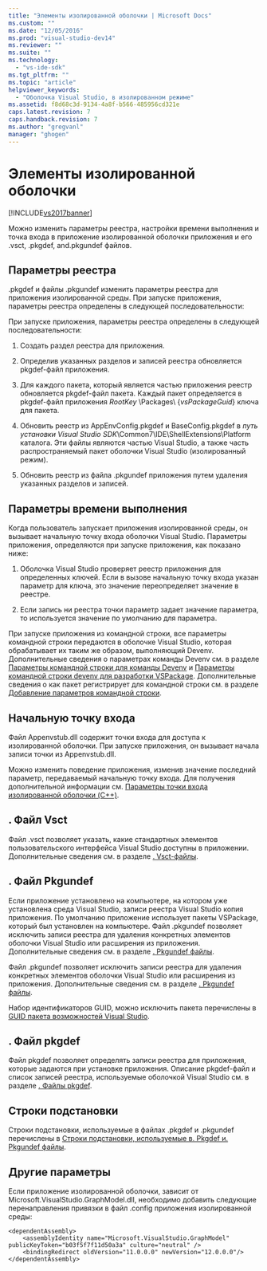 ```yaml
---
title: "Элементы изолированной оболочки | Microsoft Docs"
ms.custom: ""
ms.date: "12/05/2016"
ms.prod: "visual-studio-dev14"
ms.reviewer: ""
ms.suite: ""
ms.technology: 
  - "vs-ide-sdk"
ms.tgt_pltfrm: ""
ms.topic: "article"
helpviewer_keywords: 
  - "Оболочка Visual Studio, в изолированном режиме"
ms.assetid: f8d68c3d-9134-4a8f-b566-485956cd321e
caps.latest.revision: 7
caps.handback.revision: 7
ms.author: "gregvanl"
manager: "ghogen"
---
```

# Элементы изолированной оболочки
[!INCLUDE[vs2017banner](../code-quality/includes/vs2017banner.md)]

Можно изменить параметры реестра, настройки времени выполнения и точка входа в приложение изолированной оболочки приложения и его .vsct, .pkgdef, and.pkgundef файлов.  
  
## Параметры реестра  
 .pkgdef и файлы .pkgundef изменить параметры реестра для приложения изолированной среды. При запуске приложения, параметры реестра определены в следующей последовательности:  
  
 При запуске приложения, параметры реестра определены в следующей последовательности:  
  
1.  Создать раздел реестра для приложения.  
  
2.  Определив указанных разделов и записей реестра обновляется pkgdef\-файл приложения.  
  
3.  Для каждого пакета, который является частью приложения реестр обновляется pkgdef\-файл пакета. Каждый пакет определяется в pkgdef\-файл приложения $RootKey$ \\Packages\\ {*vsPackageGuid*} ключа для пакета.  
  
4.  Обновить реестр из AppEnvConfig.pkgdef и BaseConfig.pkgdef в *путь установки Visual Studio SDK*\\Common7\\IDE\\ShellExtensions\\Platform каталога. Эти файлы являются частью Visual Studio, а также часть распространяемый пакет оболочки Visual Studio \(изолированный режим\).  
  
5.  Обновить реестр из файла .pkgundef приложения путем удаления указанных разделов и записей.  
  
## Параметры времени выполнения  
 Когда пользователь запускает приложения изолированной среды, он вызывает начальную точку входа оболочки Visual Studio. Параметры приложения, определяются при запуске приложения, как показано ниже:  
  
1.  Оболочка Visual Studio проверяет реестр приложения для определенных ключей. Если в вызове начальную точку входа указан параметр для ключа, это значение переопределяет значение в реестре.  
  
2.  Если запись ни реестра точки параметр задает значение параметра, то используется значение по умолчанию для параметра.  
  
 При запуске приложения из командной строки, все параметры командной строки передаются в оболочке Visual Studio, которая обрабатывает их таким же образом, выполняющий Devenv. Дополнительные сведения о параметрах команды Devenv см. в разделе [Параметры командной строки для команды Devenv](../ide/reference/devenv-command-line-switches.md) и [Параметры командной строки devenv для разработки VSPackage](../extensibility/devenv-command-line-switches-for-vspackage-development.md). Дополнительные сведения о как пакет регистрирует для командной строки см. в разделе [Добавление параметров командной строки](../extensibility/adding-command-line-switches.md).  
  
## Начальную точку входа  
 Файл Appenvstub.dll содержит точки входа для доступа к изолированной оболочки. При запуске приложения, он вызывает начала записи точки из Appenvstub.dll.  
  
 Можно изменить поведение приложения, изменив значение последний параметр, передаваемый начальную точку входа. Для получения дополнительной информации см. [Параметры точки входа изолированной оболочки \(C\+\+\)](../extensibility/isolated-shell-entry-point-parameters-cpp.md).  
  
## . Файл Vsct  
 Файл .vsct позволяет указать, какие стандартных элементов пользовательского интерфейса Visual Studio доступны в приложении. Дополнительные сведения см. в разделе [. Vsct\-файлы](../extensibility/modifying-the-isolated-shell-by-using-the-dot-vsct-file.md).  
  
## . Файл Pkgundef  
 Если приложение установлено на компьютере, на котором уже установлена среда Visual Studio, записи реестра Visual Studio копия приложения. По умолчанию приложение использует пакеты VSPackage, который был установлен на компьютере. Файл .pkgundef позволяет исключить записи реестра для удаления конкретных элементов оболочки Visual Studio или расширения из приложения. Дополнительные сведения см. в разделе [. Pkgundef файлы](../extensibility/modifying-the-isolated-shell-by-using-the-dot-pkgundef-file.md).  
  
 Файл .pkgundef позволяет исключить записи реестра для удаления конкретных элементов оболочки Visual Studio или расширения из приложения. Дополнительные сведения см. в разделе [. Pkgundef файлы](../extensibility/modifying-the-isolated-shell-by-using-the-dot-pkgundef-file.md).  
  
 Набор идентификаторов GUID, можно исключить пакета перечислены в [GUID пакета возможностей Visual Studio](../extensibility/package-guids-of-visual-studio-features.md).  
  
## . Файл pkgdef  
 Файл pkgdef позволяет определять записи реестра для приложения, которые задаются при установке приложения. Описание pkgdef\-файл и список записей реестра, используемые оболочкой Visual Studio см. в разделе [. Файлы pkgdef](../extensibility/modifying-the-isolated-shell-by-using-the-dot-pkgdef-file.md).  
  
## Строки подстановки  
 Строки подстановки, используемые в файлах .pkgdef и .pkgundef перечислены в [Строки подстановки, используемые в. Pkgdef и. Pkgundef файлы](../extensibility/substitution-strings-used-in-dot-pkgdef-and-dot-pkgundef-files.md).  
  
## Другие параметры  
 Если приложение изолированной оболочки, зависит от Microsoft.VisualStudio.GraphModel.dll, необходимо добавить следующие перенаправления привязки в файл .config приложения изолированной среды:  
  
```  
<dependentAssembly>  
    <assemblyIdentity name="Microsoft.VisualStudio.GraphModel" publicKeyToken="b03f5f7f11d50a3a" culture="neutral" />  
    <bindingRedirect oldVersion="11.0.0.0" newVersion="12.0.0.0"/>  
</dependentAssembly>  
  
```